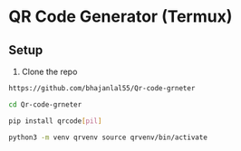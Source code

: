 # QR Code Generator (Termux)

## Setup

1. Clone the repo  
```bash
https://github.com/bhajanlal55/Qr-code-grneter

cd Qr-code-grneter 

pip install qrcode[pil]

python3 -m venv qrvenv source qrvenv/bin/activate
